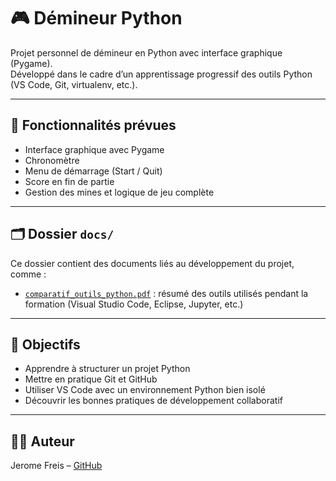 # 🎮 Démineur Python

Projet personnel de démineur en Python avec interface graphique (Pygame).  
Développé dans le cadre d’un apprentissage progressif des outils Python (VS Code, Git, virtualenv, etc.).

---

## 🚀 Fonctionnalités prévues

- Interface graphique avec Pygame
- Chronomètre
- Menu de démarrage (Start / Quit)
- Score en fin de partie
- Gestion des mines et logique de jeu complète

---

## 🗂 Dossier `docs/`

Ce dossier contient des documents liés au développement du projet, comme :

- [`comparatif_outils_python.pdf`](./docs/comparatif_outils_python.pdf) : résumé des outils utilisés pendant la formation (Visual Studio Code, Eclipse, Jupyter, etc.)

---

## 📌 Objectifs

- Apprendre à structurer un projet Python
- Mettre en pratique Git et GitHub
- Utiliser VS Code avec un environnement Python bien isolé
- Découvrir les bonnes pratiques de développement collaboratif

---

## 👨‍💻 Auteur

Jerome Freis – [GitHub](https://github.com/jeromeF54)
